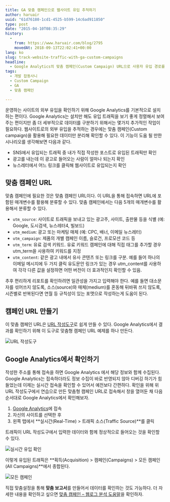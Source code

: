 ```yaml
---
title: GA 맞춤 캠페인으로 웹사이트 유입 추적하기
author: haruair
uuid: "61d76180-1cd1-4525-b599-14c6ad911850"
type: post
date: "2015-04-10T08:35:29"
history:
  - 
    from: https://www.haruair.com/blog/2795
    movedAt: 2018-09-13T22:02:41+00:00
lang: ko
slug: track-website-traffic-with-ga-custom-campaigns
headline:
  - Google Analytics의 맞춤 캠페인(Custom Campaign) URL으로 사용자 유입 경로를 추적하는 방법
tags:
  - 개발 잡동사니
  - Custom Campaign
  - GA
  - 맞춤 캠페인

---
```

운영하는 사이트의 외부 유입을 확인하기 위해 Google Analytics를 기본적으로 설치하는 편이다. Google Analytics는 설치만 해도 유입 트래픽을 보기 좋게 정렬해서 보여주는 편이지만 좀 더 세부적으로 데이터를 구분하기 위해서는 몇가지 추가적인 작업이 필요하다. 웹사이트로의 외부 유입을 추적하는 경우에는 맞춤 캠페인(Custom campaign)을 활용해 필요한 데이터만 분리해 확인할 수 있다. 이 기능이 도움 될 만한 시나리오를 생각해보면 다음과 같다.

  * SNS에서 유입되는 트래픽 중 내가 직접 작성한 포스트로 유입된 트래픽만 확인
  * 광고를 내는데 이 광고로 들어오는 사람이 얼마나 되는지 확인
  * 뉴스레터에서 어느 링크를 클릭해 웹사이트로 유입되는지 확인

## 맞춤 캠페인 URL

맞춤 캠페인에 필요한 것은 맞춤 캠페인 URL이다. 이 URL을 통해 접속하면 URL에 포함된 매개변수를 활용해 분류할 수 있다. 맞춤 캠페인에서는 다음 5개의 매개변수를 활용해서 분류할 수 있다.

  * `utm_source`: 사이트로 트래픽을 보내고 있는 광고주, 사이트, 출판물 등을 식별 (예: Google, 도시검색, 뉴스레터4, 빌보드)
  * `utm_medium`: 광고 또는 마케팅 매체 (예: CPC, 배너, 이메일 뉴스레터)
  * `utm_campaign`: 제품의 개별 캠페인 이름, 슬로건, 프로모션 코드 등
  * `utm_term`: 유료 검색 키워드. 유료 키워드 캠페인에 대해 직접 태그를 추가할 경우 utm_term을 사용하여 키워드를 지정
  * `utm_content`: 같은 광고 내에서 유사 콘텐츠 또는 링크를 구분. 예를 들어 하나의 이메일 메시지에 두 가지 클릭 유도문안 링크가 있는 경우 utm_content를 사용하여 각각 다른 값을 설정하면 어떤 버전이 더 효과적인지 확인할 수 있음.

추후 편리하게 리포트를 확인하려면 일관성을 가지고 입력해야 한다. 예를 들면 대소문자를 섞어쓰지 않도록, 소스(source)와 매체(medium)를 혼동해 뒤바꿔 쓰지 않도록, 시즌별로 반복된다면 연월 등 규칙성이 있는 포맷으로 작성하는게 도움이 된다.

## 캠페인 URL 만들기

이 맞춤 캠페인 URL은 [URL 작성도구][1]로 쉽게 만들 수 있다. Google Analytics에서 결과를 확인하기 위해 이 도구로 맞춤형 캠페인 URL 예제를 하나 만든다.

<img src="/resources/live.staticflickr.com/8760/17094922462_eb21cb262a_z.webp?w=660&#038;ssl=1" alt="URL 작성도구" class="aligncenter" />

## Google Analytics에서 확인하기

작성한 주소를 통해 접속을 하면 Google Analytics 에서 해당 정보와 함께 수집된다. Google Analytics는 접속하더라도 정보 수집이 바로 반영되지 않아 디버깅 하기가 힘들었는데 이제는 실시간 접속을 확인할 수 있어서 예전보다 간편하다. 확인을 위해 위 URL 작성도구에서 연습으로 만든 맞춤형 캠페인 URL로 접속해서 창을 열어둔 채 다음 순서대로 Google Analytics에서 확인해보자.

  1. [Google Analytics][2]에 접속
  2. 자신의 사이트를 선택한 후
  3. 왼쪽 탭에서 **실시간(Real-Time) > 트래픽 소스(Traffic Source)**를 클릭

트래픽이 URL 작성도구에서 입력한 데이터와 함께 정상적으로 들어오는 것을 확인할 수 있다.

<img src="/resources/live.staticflickr.com/7603/16473997454_647bcccd0e_z.webp?w=660&#038;ssl=1" alt="실시간 유입 확인" class="aligncenter" />

이렇게 유입된 트래픽은 **획득(Acquisition) > 캠페인(Campaigns) > 모든 캠페인(All Campaigns)**에서 종합된다.

<img src="/resources/live.staticflickr.com/7727/17096440815_e142398c8e_o.webp?w=660&#038;ssl=1" alt="모든 캠페인" class="aligncenter" />

직접 맞춤설정을 통해 **맞춤 보고서**를 만들어서 데이터를 확인하는 것도 가능하다. 더 자세한 내용을 확인하고 싶으면 [맞춤 캠페인 &#8211; 웹로그 분석 도움말][3]을 확인하자.

 [1]: https://support.google.com/analytics/answer/1033867
 [2]: http://google.com/analytics
 [3]: https://support.google.com/analytics/answer/1033863?hl=ko